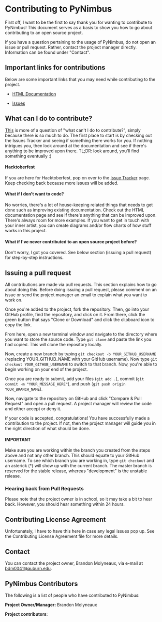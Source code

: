 # Contributing to PyNimbus

First off, I want to be the first to say thank you for wanting to contribute to PyNimbus! This document serves as a basis to show you how to go about contributing to an open source project.

If you have a question pertaining to the usage of PyNimbus, do not open an issue or pull request. Rather, contact the project manager directly. Information can be found under "Contact".

## Important links for contributions

Below are some important links that you may need while contributing to the project.

- [HTML Documentation](https://pynimbus.readthedocs.io/en/latest/)

- [Issues](https://github.com/WxBDM/PyNimbus/issues)

## What can I do to contribute?

[This]() is more of a question of "what can't I do to contribute?", simply because there is so much to do. The first place to start is by checking out the Issues Tracker and seeing if something there works for you. If nothing intrigues you, then look around at the documentation and see if there's anything to be improved upon there. TL;DR: look around, you'll find something eventually :)

#### Hacktoberfest

If you are here for Hacktoberfest, pop on over to the [Issue Tracker](https://github.com/WxBDM/PyNimbus/labels/Hacktoberfest) page. Keep checking back because more issues will be added.

#### What if I don't want to code?

No worries, there's a lot of house-keeping related things that needs to get done such as improving existing documentation. Check out the HTML documentation page and see if there's anything that can be improved upon. There's always room for more examples. If you want to get in touch with your inner artist, you can create diagrams and/or flow charts of how stuff works in this project.

#### What if I've never contributed to an open source project before?

Don't worry, I got you covered. See below section (issuing a pull request) for step-by-step instructions.

## Issuing a pull request

All contributions are made via pull requests. This section explains how to go about doing this. Before doing issuing a pull request, please comment on an issue or send the project manager an email to explain what you want to work on.

Once you're added to the project, fork the repository. Then, go into your GitHub profile, find the repository, and click on it. From there, click the green button that says "Clone or Download" and click the clipboard icon to copy the link.

From here, open a new terminal window and navigate to the directory where you want to store the source code. Type `git clone` and paste the link you had copied. This will clone the repository locally.

Now, create a new branch by typing `git checkout -b YOUR_GITHUB_USERNAME` (replacing YOUR_GITHUB_NAME with your GitHub username). Now type `git checkout YOUR_GITHUB_USERNAME` to switch to that branch. Now, you're able to begin working on your end of the project.

Once you are ready to submit, add your files (`git add .`), commit (`git commit -m "YOUR_MESSAGE_HERE"`), and push (`git push origin YOUR_BRANCH_NAME`).

Now, navigate to the repository on GitHub and click "Compare & Pull Request" and open a pull request. A project manager will review the code and either accept or deny it.

If your code is accepted, congratulations! You have successfully made a contribution to the project. If not, then the project manager will guide you in the right direction of what should be done.

#### IMPORTANT

Make sure you are working within the branch you created from the steps above and not any other branch. This should equate to your GitHub username. To see which branch you are working in, type `git checkout` and an asterick (\*) will show up with the current branch. The master branch is reserved for the stable release, whereas "development" is the unstable release.

### Hearing back from Pull Requests

Please note that the project owner is in school, so it may take a bit to hear back. However, you should hear something within 24 hours.

## Contributing License Agreement

Unfortunately, I have to have this here in case any legal issues pop up. See the Contributing License Agreement file for more details.

## Contact

You can contact the project owner, Brandon Molyneaux, via e-mail at bdm0041@auburn.edu.

## PyNimbus Contributors

The following is a list of people who have contributed to PyNimbus:

__Project Owner/Manager:__ Brandon Molyneaux

__Project contributors:__ 
